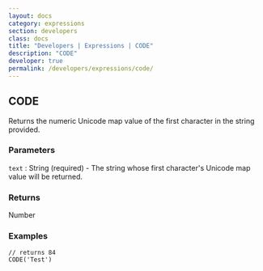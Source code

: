 ```yaml
---
layout: docs
category: expressions
section: developers
class: docs
title: "Developers | Expressions | CODE"
description: "CODE"
developer: true
permalink: /developers/expressions/code/
---
```


## CODE

Returns the numeric Unicode map value of the first character in the string provided.

### Parameters
`text` : String (required) - The string whose first character's Unicode map value will be returned.

### Returns
Number

### Examples
```
// returns 84
CODE('Test')
```